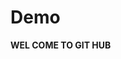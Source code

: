 # Demo
<html>
<head><title> This is my 1st GIT HUB Program </title>
</head>
  <body bg="pink">
<b> WEL COME TO GIT HUB </b>
  </body>
</html>
